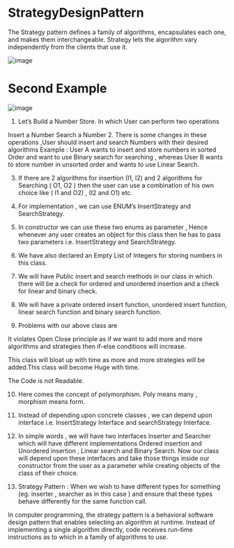 # StrategyDesignPattern
The Strategy pattern defines a family of algorithms, encapsulates each one, and makes them interchangeable. Strategy lets the algorithm vary independently from the clients that use it.


![image](https://user-images.githubusercontent.com/42523000/217202214-3d704cc4-c872-4c14-ab83-636b4dac1bef.png)



# Second Example 



![image](https://user-images.githubusercontent.com/42523000/217203485-492c74c3-1521-4424-bc3b-109e3f357a26.png)



1. Let’s Build a Number Store. In which User can perform two operations

Insert a  Number
Search a Number
2. There is some changes in these operations ,User should insert and search Numbers with their desired algorithms Example : User A wants to insert and store numbers in sorted Order and want to use Binary search for searching , whereas User B wants to store number in unsorted order and wants to use Linear Search.

3. If there are 2 algorithms for insertion (I1, I2) and 2 algorithms for Searching ( O1, O2 ) then the user can use a combination of his own choice like ( I1 and O2) , (I2 and O1) etc.

4. For implementation , we can use ENUM’s InsertStrategy and SearchStrategy.

5. In constructor we can use these two enums as parameter , Hence whenever any user creates an object for this class then he has to pass two parameters i.e.  InsertStrategy and SearchStrategy.

6. We have also declared an Empty List of Integers for storing numbers in this class.

7. We will have Public insert and search methods in our class in which there will be a check for ordered and unordered insertion and a check for linear and binary check.

8. We will have a private ordered insert function, unordered insert function, linear search function and binary search function.

9. Problems with our above class are

It violates Open Close principle as if we want to add more and more algorithms and strategies then if-else conditions will increase.

This class will bloat up with time as more and more strategies will be added.This class will become Huge with time. 

The Code is not Readable.

10. Here comes the concept of polymorphism. Poly means many , morphism means form.

11. Instead of depending upon concrete classes , we can depend upon interface i.e. InsertStrategy Interface and searchStrategy Interface.




12. In simple words , we will have two interfaces Inserter and Searcher which will have different implementations Ordered insertion and Unordered insertion , Linear search and Binary Search. Now our class will depend upon these interfaces and take those things inside our constructor from the user as a parameter while creating objects of the class of their choice.




13. Strategy Pattern : When we wish to have different types for something (eg. inserter , searcher as in this case ) and ensure that these types behave differently for the same function call.

In computer programming, the strategy pattern is a behavioral software design pattern that enables selecting an algorithm at runtime. Instead of implementing a single algorithm directly, code receives run-time instructions as to which in a family of algorithms to use.
